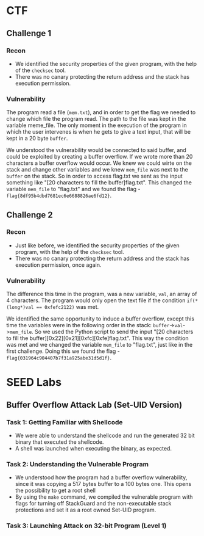 # CTF

## Challenge 1

### Recon

- We identified the security properties of the given program, with the help of the `checksec` tool.
- There was no canary protecting the return address and the stack has execution permission.

### Vulnerability

The program read a file (`mem.txt`), and in order to get the flag we needed to change which file the program read. The path to the file was kept in the variable meme_file. The only moment in the execution of the program in which the user intervenes is when he gets to give a text input, that will be kept in a 20 byte `buffer`.

We understood the vulnerability would be connected to said buffer, and could be exploited by creating a buffer overflow. If we wrote more than 20 characters a buffer overflow would occur. We knew we could wirte on the stack and change other variables and we knew `mem_file` was next to the `buffer` on the stack. So in order to access flag.txt we sent as the input something like "[20 characters to fill the buffer]flag.txt". This changed the variable `mem_file` to "flag.txt" and we found the flag - `flag{8df95b4dbd7681ec6e6688826ae6fd12}`.

## Challenge 2

### Recon

- Just like before, we identified the security properties of the given program, with the help of the `checksec` tool.
- There was no canary protecting the return address and the stack has execution permission, once again.

### Vulnerability

The difference this time in the program, was a new variable, `val`, an array of 4 characters. The program would only open the text file if the condition `if(*(long*)val == 0xfefc2122)` was met.

We identified the same opportunity to induce a buffer overflow, except this time the variables were in the following order in the stack: `buffer`->`val`->`mem_file`. So we used the Python script to send the input "[20 characters to fill the buffer][0x22][0x21][0xfc][0xfe]flag.txt". This way the condition was met and we changed the variable `mem_file` to "flag.txt", just like in the first challenge. Doing this we found the flag - `flag{031964c904407b7f31a925abe31d5d1f}`.

# SEED Labs

## Buffer Overflow Attack Lab (Set-UID Version)

### Task 1: Getting Familiar with Shellcode

- We were able to understand the shellcode and run the generated 32 bit binary that executed the shellcode.
- A shell was launched when executing the binary, as expected.

### Task 2: Understanding the Vulnerable Program

- We understood how the program had a buffer overflow vulnerability, since it was copying a 517 bytes buffer to a 100 bytes one. This opens the possibility to get a root shell 
- By using the `make` command, we compiled the vulnerable program with flags for turning off StackGuard and the non-executable stack protections and set it as a root owned Set-UID program.

### Task 3: Launching Attack on 32-bit Program (Level 1)
